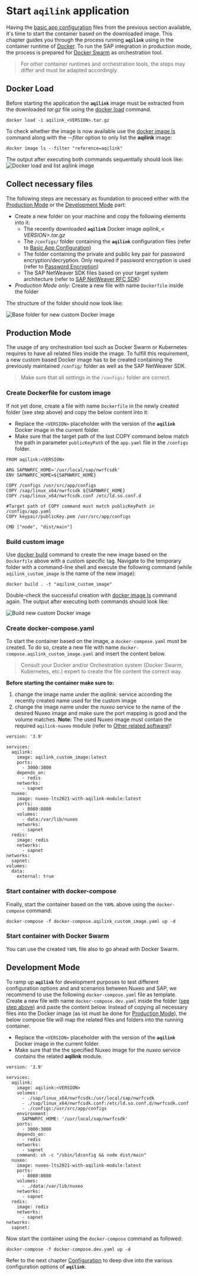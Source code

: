 # Start `aqilink` application
Having the [basic app configuration](installation/app-configuration.md) files from the previous section available, it's time to start the container based on the downloaded image. This chapter guides you through the process running **`aqilink`** using in the container runtime of [Docker](https://docs.docker.com). To run the SAP integration in production mode, the process is prepared for [Docker Swarm](https://docs.docker.com/get-started/swarm-deploy/) as orchestration tool.

> For other container runtimes and orchestration tools, the steps may differ and must be adapted accordingly. 

## Docker Load
Before starting the application the **`aqilink`** image must be extracted from the downloaded *tar.gz* file using the [docker load](https://docs.docker.com/engine/reference/commandline/load/) command.

```
docker load -i aqilink_<VERSION>.tar.gz
```

To check whether the image is now available use the [docker image ls](https://docs.docker.com/engine/reference/commandline/image_ls/) command along with the *--filter* option to only list the **aqilink** image:
```
docker image ls --filter "reference=aqilink"
```
The output after executing both commands sequentially should look like:
![Docker load and list aqilink image](../_media/installation/docker_load_1.png)

## Collect necessary files 

The following steps are necessary as foundation to proceed either with the [Production Mode](#production-mode) or the [Development Mode](#development-mode) part:

- Create a new folder on your machine and copy the following elements into it:
   - The recently downloaded **``aqilink``** Docker image *aqilink_< VERSION>.tar.gz* 
   - The `/configs/` folder containing the **``aqilink``** configuration files (refer to [Basic App Configuration](/installation/app-configuration.md))
   - The folder containing the private and public key pair for password encryption/decryption. Only required if password encryption is used (refer to [Password Encryption](/reference/password-encryption))
   - The SAP NetWeaver SDK files based on your target system architecture (refer to [SAP NetWeaver RFC SDK](/installation/app-download?id=sap-netweaver-rfc-sdk))
- *Production Mode only:* Create a new file with name `Dockerfile` inside the folder

The structure of the folder should now look like:

![Base folder for new custom Docker image](../_media/installation/folder_structure_custom_docker_image.png)

## Production Mode
The usage of any orchestration tool such as Docker Swarm or Kubernetes requires to have all related files inside the image. To fulfill this requirement, a new custom based Docker image has to be created containing the previously maintained `/config/` folder as well as the SAP NetWeaver SDK.

> Make sure that all settings in the `/configs/` folder are correct.

### Create Dockerfile for custom image

If not yet done, create a file with name `Dockerfile` in the newly created folder (see step above) and copy the below content into it:

 - Replace the `<VERSION>` placeholder with the version of the **`aqilink`** Docker image in the current folder.
 - Make sure that the target path of the last COPY command below match the path in parameter `publicKeyPath` of the `app.yaml` file in the `/configs` folder.

```
FROM aqilink:<VERSION>

ARG SAPNWRFC_HOME='/usr/local/sap/nwrfcsdk'
ENV SAPNWRFC_HOME=${SAPNWRFC_HOME}

COPY /configs /usr/src/app/configs
COPY /sap/linux_x64/nwrfcsdk ${SAPNWRFC_HOME}
COPY /sap/linux_x64/nwrfcsdk.conf /etc/ld.so.conf.d

#Target path of COPY command must match publicKeyPath in /configs/app.yaml
COPY keypair/publicKey.pem /usr/src/app/configs

CMD ["node", "dist/main"]
```

### Build custom image

Use [docker build](https://docs.docker.com/engine/reference/commandline/build/) command to create the new image based on the `Dockerfile` above with a custom specific tag. Navigate to the temporary folder with a command-line shell and execute the following command (while `aqilink_custom_image` is the name of the new image):

```
docker build . -t "aqilink_custom_image"
```

Double-check the successful creation with [docker image ls](https://docs.docker.com/engine/reference/commandline/image_ls/) command again. The output after executing both commands should look like:

![Build new custom Docker image](../_media/installation/docker_build_custom_image.png)

### Create docker-compose.yaml
To start the container based on the image, a `docker-compose.yaml` must be created. To do so, create a new file with name `docker-compose.aqilink_custom_image.yaml` and insert the content below. 

> Consult your Docker and/or Orchestration system (Docker Swarm, Kubernetes, etc.) expert to create the file content the correct way.

**Before starting the container make sure to:** 
1) change the image name under the *aqilink:* service according the recently created name used for the custom image
2) change the image name under the *nuxeo* service to the name of the desired Nuxeo image and make sure the port mapping is good and the volume matches. **Note:** The used Nuxeo image must contain the required `aqilink-nuxeo` module (refer to [Other related software](/installation/app-download?id=other-related-software))!

```
version: '3.9'

services:
  aqilink:
    image: aqilink_custom_image:latest
    ports:
      - 3000:3000
    depends_on:
      - redis
    networks:
      - sapnet
  nuxeo:
    image: nuxeo-lts2021-with-aqilink-module:latest
    ports:
      - 8080:8080
    volumes:
      - data:/var/lib/nuxeo
    networks:
      - sapnet
  redis:
    image: redis
    networks:
      - sapnet
networks:
  sapnet:
volumes:
  data:
    external: true
```

### Start container with docker-compose
Finally, start the container based on the `YAML` above using the `docker-compose` command:

```
docker-compose -f docker-compose.aqilink_custom_image.yaml up -d
```

### Start container with Docker Swarm

You can use the created `YAML` file also to go ahead with Docker Swarm. 


## Development Mode
To ramp up **`aqilink`** for development purposes to test different configuration options and and scenarios between Nuxeo and SAP, we recommend to use the following `docker-compose.yaml` file as template. Create a new file with name `docker-compose.dev.yaml` inside the  folder ([see step above](/installation/app-start.md#collect-necessary-files)) and paste the content below.
Instead of copying all necessary files into the Docker image (as ist must be done for [Production Mode](/installation/app-start.md#production-mode)), the below compose file will map the related files and folders into the running container.

 - Replace the `<VERSION>` placeholder with the version of the **`aqilink`** Docker image in the current folder.
 - Make sure that the the specified Nuxeo image for the *nuxeo* service contains the related **aqilink** module.

```
version: '3.9'

services:
  aqilink:
    image: aqilink:<VERSION>
    volumes:
      - ./sap/linux_x64/nwrfcsdk:/usr/local/sap/nwrfcsdk
      - ./sap/linux_x64/nwrfcsdk.conf:/etc/ld.so.conf.d/nwrfcsdk.conf
      - ./configs:/usr/src/app/configs
    environment:
      SAPNWRFC_HOME: '/usr/local/sap/nwrfcsdk'
    ports:
      - 3000:3000
    depends_on:
      - redis
    networks:
      - sapnet
    command: sh -c "/sbin/ldconfig && node dist/main"
  nuxeo:
    image: nuxeo-lts2021-with-aqilink-module:latest
    ports:
      - 8080:8080
    volumes:
      - ./data:/var/lib/nuxeo
    networks:
      - sapnet
  redis:
    image: redis
    networks:
      - sapnet
networks:
  sapnet:

```
Now start the container using the `docker-compose` command as followed:

```
docker-compose -f docker-compose.dev.yaml up -d
```

Refer to the next chapter [Configuration](/configuration/) to deep dive into the various configuration options of **`aqilink`**.